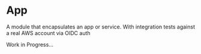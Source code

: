 # App

A module that encapsulates an app or service. With integration tests against a real AWS account via OIDC
auth

Work in Progress...
